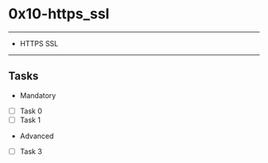 # 0x10-https_ssl

---
* HTTPS SSL
---
## Tasks
* Mandatory
- [ ] Task 0
- [ ] Task 1
* Advanced
- [ ] Task 3
